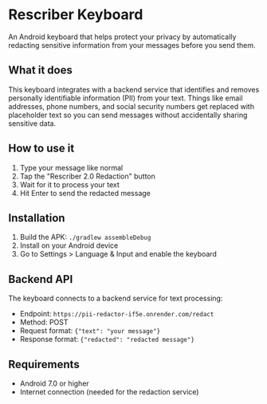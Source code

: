 # Rescriber Keyboard

An Android keyboard that helps protect your privacy by automatically redacting sensitive information from your messages before you send them.

## What it does

This keyboard integrates with a backend service that identifies and removes personally identifiable information (PII) from your text. Things like email addresses, phone numbers, and social security numbers get replaced with placeholder text so you can send messages without accidentally sharing sensitive data.

## How to use it

1. Type your message like normal
2. Tap the "Rescriber 2.0 Redaction" button
3. Wait for it to process your text
4. Hit Enter to send the redacted message

## Installation

1. Build the APK: `./gradlew assembleDebug`
2. Install on your Android device
3. Go to Settings > Language & Input and enable the keyboard

## Backend API

The keyboard connects to a backend service for text processing:

- Endpoint: `https://pii-redactor-if5e.onrender.com/redact`
- Method: POST
- Request format: `{"text": "your message"}`
- Response format: `{"redacted": "redacted message"}`

## Requirements

- Android 7.0 or higher
- Internet connection (needed for the redaction service)